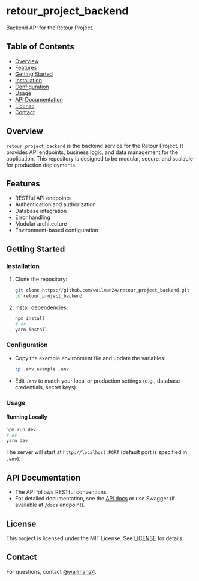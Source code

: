 # retour_project_backend

Backend API for the Retour Project.

## Table of Contents

- [Overview](#overview)
- [Features](#features)
- [Getting Started](#getting-started)
- [Installation](#installation)
- [Configuration](#configuration)
- [Usage](#usage)
- [API Documentation](#api-documentation)
- [License](#license)
- [Contact](#contact)

## Overview

`retour_project_backend` is the backend service for the Retour Project. It provides API endpoints, business logic, and data management for the application. This repository is designed to be modular, secure, and scalable for production deployments.

## Features

- RESTful API endpoints
- Authentication and authorization
- Database integration
- Error handling
- Modular architecture
- Environment-based configuration

## Getting Started

### Installation

1. Clone the repository:
   ```bash
   git clone https://github.com/wailman24/retour_project_backend.git
   cd retour_project_backend
   ```
2. Install dependencies:
   ```bash
   npm install
   # or
   yarn install
   ```

### Configuration

- Copy the example environment file and update the variables:
  ```bash
  cp .env.example .env
  ```
- Edit `.env` to match your local or production settings (e.g., database credentials, secret keys).

### Usage

#### Running Locally

```bash
npm run dev
# or
yarn dev
```

The server will start at `http://localhost:PORT` (default port is specified in `.env`).

## API Documentation

- The API follows RESTful conventions.
- For detailed documentation, see the [API docs](./docs/API.md) or use Swagger (if available at `/docs` endpoint).

## License

This project is licensed under the MIT License. See [LICENSE](LICENSE) for details.

## Contact

For questions, contact [@wailman24](https://github.com/wailman24).
